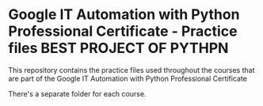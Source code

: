 # Google IT Automation with Python Professional Certificate - Practice files BEST PROJECT OF PYTHPN

This repository contains the practice files used throughout the courses that are
part of the Google IT Automation with Python Professional Certificate

There's a separate folder for each course.

